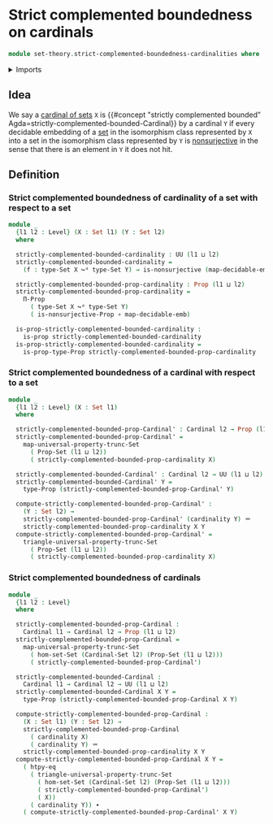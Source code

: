 # Strict complemented boundedness on cardinals

```agda
module set-theory.strict-complemented-boundedness-cardinalities where
```

<details><summary>Imports</summary>

```agda
open import foundation.action-on-identifications-functions
open import foundation.decidable-embeddings
open import foundation.dependent-pair-types
open import foundation.equivalences
open import foundation.function-extensionality
open import foundation.function-types
open import foundation.identity-types
open import foundation.large-binary-relations
open import foundation.law-of-excluded-middle
open import foundation.mere-embeddings
open import foundation.nonsurjective-maps
open import foundation.propositional-extensionality
open import foundation.propositions
open import foundation.set-truncations
open import foundation.sets
open import foundation.univalence
open import foundation.universe-levels

open import set-theory.cardinalities
open import set-theory.inequality-cardinalities
```

</details>

## Idea

We say a [cardinal of sets](set-theory.cardinalities.md) `X` is
{{#concept "strictly complemented bounded" Agda=strictly-complemented-bounded-Cardinal}}
by a cardinal `Y` if every decidable embedding of a
[set](foundation-core.sets.md) in the isomorphism class represented by `X` into
a set in the isomorphism class represented by `Y` is
[nonsurjective](foundation.nonsurjective-maps.md) in the sense that there is an
element in `Y` it does not hit.

## Definition

### Strict complemented boundedness of cardinality of a set with respect to a set

```agda
module _
  {l1 l2 : Level} (X : Set l1) (Y : Set l2)
  where

  strictly-complemented-bounded-cardinality : UU (l1 ⊔ l2)
  strictly-complemented-bounded-cardinality =
    (f : type-Set X ↪ᵈ type-Set Y) → is-nonsurjective (map-decidable-emb f)

  strictly-complemented-bounded-prop-cardinality : Prop (l1 ⊔ l2)
  strictly-complemented-bounded-prop-cardinality =
    Π-Prop
      ( type-Set X ↪ᵈ type-Set Y)
      ( is-nonsurjective-Prop ∘ map-decidable-emb)

  is-prop-strictly-complemented-bounded-cardinality :
    is-prop strictly-complemented-bounded-cardinality
  is-prop-strictly-complemented-bounded-cardinality =
    is-prop-type-Prop strictly-complemented-bounded-prop-cardinality
```

### Strict complemented boundedness of a cardinal with respect to a set

```agda
module _
  {l1 l2 : Level} (X : Set l1)
  where

  strictly-complemented-bounded-prop-Cardinal' : Cardinal l2 → Prop (l1 ⊔ l2)
  strictly-complemented-bounded-prop-Cardinal' =
    map-universal-property-trunc-Set
      ( Prop-Set (l1 ⊔ l2))
      ( strictly-complemented-bounded-prop-cardinality X)

  strictly-complemented-bounded-Cardinal' : Cardinal l2 → UU (l1 ⊔ l2)
  strictly-complemented-bounded-Cardinal' Y =
    type-Prop (strictly-complemented-bounded-prop-Cardinal' Y)

  compute-strictly-complemented-bounded-prop-Cardinal' :
    (Y : Set l2) →
    strictly-complemented-bounded-prop-Cardinal' (cardinality Y) ＝
    strictly-complemented-bounded-prop-cardinality X Y
  compute-strictly-complemented-bounded-prop-Cardinal' =
    triangle-universal-property-trunc-Set
      ( Prop-Set (l1 ⊔ l2))
      ( strictly-complemented-bounded-prop-cardinality X)
```

### Strict complemented boundedness of cardinals

```agda
module _
  {l1 l2 : Level}
  where

  strictly-complemented-bounded-prop-Cardinal :
    Cardinal l1 → Cardinal l2 → Prop (l1 ⊔ l2)
  strictly-complemented-bounded-prop-Cardinal =
    map-universal-property-trunc-Set
      ( hom-set-Set (Cardinal-Set l2) (Prop-Set (l1 ⊔ l2)))
      ( strictly-complemented-bounded-prop-Cardinal')

  strictly-complemented-bounded-Cardinal :
    Cardinal l1 → Cardinal l2 → UU (l1 ⊔ l2)
  strictly-complemented-bounded-Cardinal X Y =
    type-Prop (strictly-complemented-bounded-prop-Cardinal X Y)

  compute-strictly-complemented-bounded-prop-Cardinal :
    (X : Set l1) (Y : Set l2) →
    strictly-complemented-bounded-prop-Cardinal
      ( cardinality X)
      ( cardinality Y) ＝
    strictly-complemented-bounded-prop-cardinality X Y
  compute-strictly-complemented-bounded-prop-Cardinal X Y =
    ( htpy-eq
      ( triangle-universal-property-trunc-Set
        ( hom-set-Set (Cardinal-Set l2) (Prop-Set (l1 ⊔ l2)))
        ( strictly-complemented-bounded-prop-Cardinal')
        ( X))
      ( cardinality Y)) ∙
    ( compute-strictly-complemented-bounded-prop-Cardinal' X Y)
```
